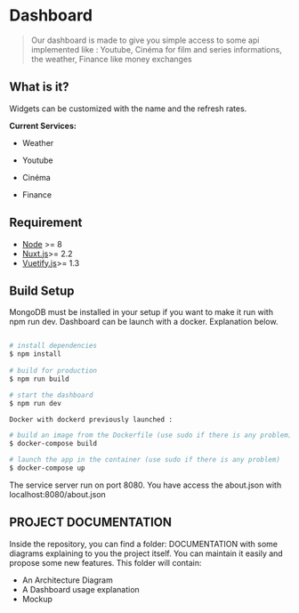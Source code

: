 # Dashboard 

> Our dashboard is made to give you simple access to some api implemented like : Youtube, Cinéma for film and series informations, the weather, Finance like money exchanges
 
## What is it?

Widgets can be customized with the name and the refresh rates.<br> 

**Current Services:**

- Weather

- Youtube

- Cinéma

- Finance
  

## Requirement

  

- [Node](https://nodejs.org/en/) >= 8
- [Nuxt.js](https://github.com/nuxt/nuxt.js)>= 2.2
- [Vuetify.js](https://vuetifyjs.com/)>= 1.3

 

## Build Setup

MongoDB must be installed in your setup if you want to make it run with npm run dev.
Dashboard can be launch with a docker. Explanation below.

``` bash

# install dependencies
$ npm install
  
# build for production
$ npm run build

# start the dashboard
$ npm run dev

Docker with dockerd previously launched : 

# build an image from the Dockerfile (use sudo if there is any problem)
$ docker-compose build

# launch the app in the container (use sudo if there is any problem)
$ docker-compose up

```
The service server run on port 8080.
You have access the about.json with localhost:8080/about.json

## PROJECT DOCUMENTATION

Inside the repository, you can find a folder: DOCUMENTATION with some diagrams explaining to you the project itself. You can maintain it easily and propose some new features.
This folder will contain: 
- An Architecture Diagram
- A Dashboard usage explanation
- Mockup
